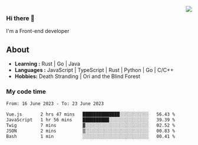 <img align='right' src="https://github-readme-stats.vercel.app/api?username=strugglebak&show_icons=true">

### Hi there 👋

I'm a Front-end developer

## About

-  **Learning :** Rust | Go | Java
-  **Languages :** JavaScript | TypeScript | Rust | Python | Go | C/C++
-  **Hobbies:** Death Stranding | Ori and the Blind Forest

### My code time

<!--START_SECTION:waka-->

```txt
From: 16 June 2023 - To: 23 June 2023

Vue.js       2 hrs 47 mins   ██████████████░░░░░░░░░░░   56.43 %
JavaScript   1 hr 56 mins    ██████████░░░░░░░░░░░░░░░   39.39 %
Twig         7 mins          ▓░░░░░░░░░░░░░░░░░░░░░░░░   02.52 %
JSON         2 mins          ▒░░░░░░░░░░░░░░░░░░░░░░░░   00.83 %
Bash         1 min           ░░░░░░░░░░░░░░░░░░░░░░░░░   00.41 %
```

<!--END_SECTION:waka-->
